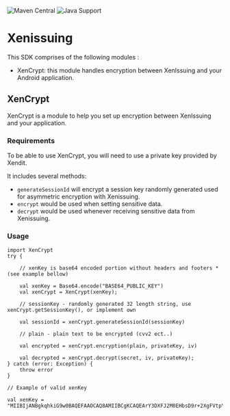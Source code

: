 ![Maven Central](https://img.shields.io/badge/-Maven%20Central-blue)
![Java Support](https://img.shields.io/badge/JVM-%3E%3D11-brightgreen)

# Xenissuing

This SDK comprises of the following modules :
- XenCrypt: this module handles encryption between XenIssuing and your Android application.

## XenCrypt

XenCrypt is a module to help you set up encryption between XenIssuing and your application.

### Requirements

To be able to use XenCrypt, you will need to use a private key provided by Xendit.

It includes several methods:
- `generateSessionId` will encrypt a session key randomly generated used for asymmetric encryption with Xenissuing.
- `encrypt` would be used when setting sensitive data.
- `decrypt` would be used whenever receiving sensitive data from Xenissuing.

### Usage
```android
import XenCrypt
try {

    // xenKey is base64 encoded portion without headers and footers *(see example bellow)

    val xenKey = Base64.encode("BASE64_PUBLIC_KEY")
    val xenCrypt = XenCrypt(xenKey);

    // sessionKey - randomly generated 32 length string, use xenCrypt.getSessionKey(), or implement own

    val sessionId = xenCrypt.generateSessionId(sessionKey)
    
    // plain - plain text to be encrypted (cvv2 ect..)
    
    val encrypted = xenCrypt.encryption(plain, privateKey, iv)

    val decrypted = xenCrypt.decrypt(secret, iv, privateKey);
} catch (error: Exception) {
    throw error
}
```

``` 
// Example of valid xenKey

val xenKey = "MIIBIjANBgkqhkiG9w0BAQEFAAOCAQ8AMIIBCgKCAQEArY3DXFJ2M0EHbsD9r+2XgFVtpYEQR5bxnQZVHVxtVzQP8u2cv/1APs2cft+8E682wKGY7SFUEsFsoqxoak7qsfXYL/mOdvQe6XDyNC7N6oo9Zb8dUKtuy8qPb1bVeTbxAwDVUzIdJpiRVI69fAGCW7aF3jTAV7Q+Z5qUTaLUFyKvu3+j8u/A58Nw5fjOENTLHBZRrXhFtQC1eql2O6FiQRJBDACYtzhyFBMyT/B7SKNPkEvLm1w4AQEWxxwL93B8vxstfpatbJJvorJaDEl/glncxJVtZ0lBeB3dkWdro/TrhpPD7CHKlBIUKRfvq1TgmMFs9SP90DxD9l9mE+AUAwIDAQAB"

```